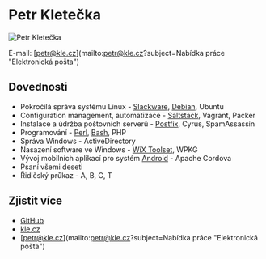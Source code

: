 # Petr Kletečka

![Petr Kletečka](/img/pek-25584930.jpg)

E-mail: [petr@kle.cz](mailto:petr@kle.cz?subject=Nabídka práce "Elektronická pošta")

## Dovednosti

*   Pokročilá správa systému Linux - [Slackware](https://slackbuilds.org/cgit/slackbuilds/log/?qt=author&q=Petr+Kletecka "Dlouhodobé zkušenosti"), [Debian](https://github.com/petrkle/debian/ "Dlouhodobé zkušenosti"), Ubuntu
*   Configuration management, automatizace - [Saltstack](https://saltstack.cz), Vagrant, Packer
*   Instalace a údržba poštovních serverů - [Postfix](https://github.com/petrkle/postfix-mailgroups-expand "Kompletní správa - příklad správy emailových skupin"), Cyrus, SpamAssassin
*   Programování - [Perl](https://metacpan.org/author/PEK "Příspěvky v CPANu"), [Bash](https://github.com/petrkle/le-cron "Ukázka skriptu"), PHP
*   Správa Windows - ActiveDirectory
*   Nasazení software ve Windows - [WiX Toolset](https://github.com/petrkle/vim-msi "Microsoft Installer - MSI"), WPKG
*   Vývoj mobilních aplikací pro systém [Android](https://play.google.com/store/apps/developer?id=Petr+Klete%C4%8Dka "Aplikace v Google Play") - Apache Cordova
*   Psaní všemi deseti
*   Řidičský průkaz - A, B, C, T

## Zjistit více

*   [GitHub](https://github.com/petrkle)
*   [kle.cz](https://kle.cz)
*   [petr@kle.cz](mailto:petr@kle.cz?subject=Nabídka práce "Elektronická pošta")
